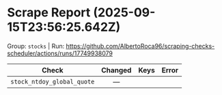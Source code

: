 # Scrape Report (2025-09-15T23:56:25.642Z)

Group: `stocks`  |  Run: https://github.com/AlbertoRoca96/scraping-checks-scheduler/actions/runs/17749938079

| Check | Changed | Keys | Error |
|---|:---:|:--|:--|
| `stock_ntdoy_global_quote` | — |  |  |
